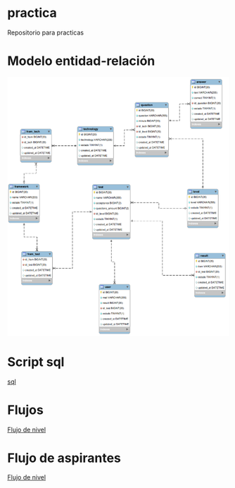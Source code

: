 # practica
Repositorio para practicas

# Modelo entidad-relación
![This is an image](./ER.png)

# Script sql
[sql](./dbpracticas.sql)


# Flujos
[Flujo de nivel](./WF_practicas.pdf)

# Flujo de aspirantes
[Flujo de nivel](./WF_practicas_usuario.pdf)

